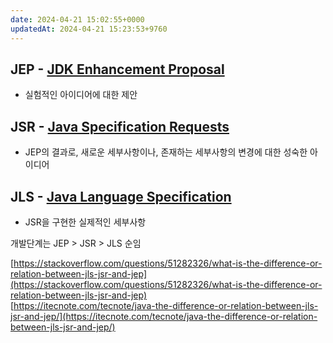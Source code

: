 ```yaml
---
date: 2024-04-21 15:02:55+0000
updatedAt: 2024-04-21 15:23:53+9760
---
```

## JEP - [JDK Enhancement Proposal](https://openjdk.org/jeps/0)

- 실험적인 아이디어에 대한 제안

## JSR - [Java Specification Requests](https://jcp.org/en/jsr/all)

- JEP의 결과로, 새로운 세부사항이나, 존재하는 세부사항의 변경에 대한 성숙한 아이디어

## JLS - [Java Language Specification](https://docs.oracle.com/javase/specs/index.html)

- JSR을 구현한 실제적인 세부사항

개발단계는 JEP > JSR > JLS 순임

[https://stackoverflow.com/questions/51282326/what-is-the-difference-or-relation-between-jls-jsr-and-jep](https://stackoverflow.com/questions/51282326/what-is-the-difference-or-relation-between-jls-jsr-and-jep)  
[https://itecnote.com/tecnote/java-the-difference-or-relation-between-jls-jsr-and-jep/](https://itecnote.com/tecnote/java-the-difference-or-relation-between-jls-jsr-and-jep/)
